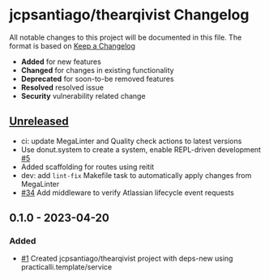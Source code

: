 # jcpsantiago/thearqivist Changelog

All notable changes to this project will be documented in this file.
The format is based on [Keep a Changelog](https://keepachangelog.com/en/1.0.0/)

* **Added** for new features
* **Changed** for changes in existing functionality
* **Deprecated** for soon-to-be removed features
* **Resolved** resolved issue
* **Security** vulnerability related change

## [Unreleased]

* ci: update MegaLinter and Quality check actions to latest versions
* Use donut.system to create a system, enable REPL-driven development [#5](https://github.com/jcpsantiago/thearqivist/issues/5)
* Added scaffolding for routes using reitit
* dev: add `lint-fix` Makefile task to automatically apply changes from MegaLinter
* [#34](https://github.com/jcpsantiago/thearqivist/issues/34) Add middleware to verify Atlassian lifecycle event requests

## 0.1.0 - 2023-04-20

### Added

* [#1](https://github.com/practicalli/clojure/issues/1) Created jcpsantiago/thearqivist project with deps-new using practicalli.template/service

[Unreleased]: https://github.com/jcpsantiago/thearqivist/compare/0.1.1...HEAD
